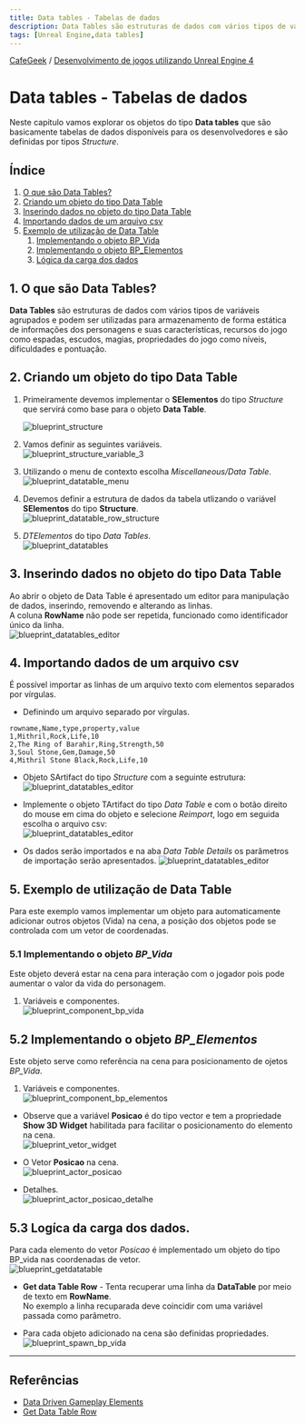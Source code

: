 ```yaml
---
title: Data tables - Tabelas de dados
description: Data Tables são estruturas de dados com vários tipos de variáveis agrupados e podem ser utilizadas para armazenamento de forma estática informações dos personagens e suas características, recursos do jogo como espadas, escudos, magias, propriedades do jogo como níveis, dificuldades e pontuação.
tags: [Unreal Engine,data tables]
---
```


[CafeGeek](http://CafeGeek.eti.br)  / [Desenvolvimento de jogos utilizando Unreal Engine 4](http://cafeGeek.eti.br/ue4_blueprint/index.html)

# Data tables - Tabelas de dados
Neste capitulo vamos explorar os objetos do tipo **Data tables** que são basicamente tabelas de dados disponíveis para os desenvolvedores e são definidas por tipos *Structure*.  

## Índice
1. [O que são Data Tables?](#1)
1. [Criando um objeto do tipo Data Table](#2)
1. [Inserindo dados no objeto do tipo Data Table](#3)
1. [Importando dados de um arquivo csv](#4)
1. [Exemplo de utilização de Data Table](#5)
    1. [Implementando o objeto BP_Vida](#5.1)
    1. [Implementando o objeto BP_Elementos](#5.2)
    1. [Lógica da carga dos dados](#5.3)

<a name="1"></a>
## 1. O que são Data Tables?
**Data Tables** são estruturas de dados com vários tipos de variáveis agrupados e podem ser utilizadas para armazenamento de forma estática de informações dos personagens e suas características, recursos do jogo como espadas, escudos, magias, propriedades do jogo como níveis, dificuldades e pontuação.

<a name="2"></a>
## 2. Criando um objeto do tipo Data Table
1. Primeiramente devemos implementar o **SElementos** do tipo *Structure* que servirá como base para o objeto **Data Table**.     

    ![blueprint_structure](imagens/estruturas/blueprint_structure.jpg)  
1. Vamos definir as seguintes variáveis.      
  ![blueprint_structure_variable_3](imagens/estruturas/blueprint_structure_variable_3.jpg)   
1. Utilizando o menu de contexto escolha *Miscellaneous/Data Table*.          
  ![blueprint_datatable_menu](imagens/estruturas/blueprint_datatable_menu.jpg)
1. Devemos definir a estrutura de dados da tabela utlizando o variável **SElementos** do tipo **Structure**.    
  ![blueprint_datatable_row_structure](imagens/estruturas/blueprint_datatable_row_structure.jpg)   
1. *DTElementos* do tipo *Data Tables*.   
  ![blueprint_datatables](imagens/estruturas/blueprint_datatables.jpg)

<a name="3"></a>
## 3. Inserindo dados no objeto do tipo Data Table
Ao abrir o objeto de Data Table é apresentado um editor para manipulação de dados, inserindo, removendo e alterando as linhas.  
A coluna **RowName** não pode ser repetida, funcionado como identificador único da linha.     
![blueprint_datatables_editor](imagens/estruturas/blueprint_datatables_editor.jpg)

<a name="4"></a>
## 4. Importando dados de um arquivo csv
É possível importar as linhas de um arquivo texto com elementos separados por vírgulas.

- Definindo um arquivo separado por vírgulas.
```csv
rowname,Name,type,property,value
1,Mithril,Rock,Life,10
2,The Ring of Barahir,Ring,Strength,50
3,Soul Stone,Gem,Damage,50
4,Mithril Stone Black,Rock,Life,10
```
- Objeto SArtifact do tipo *Structure* com a seguinte estrutura:
  ![blueprint_datatables_editor](imagens/estruturas/blueprint_datatables_artifact.jpg)

- Implemente o objeto TArtifact do tipo *Data Table* e com o botão direito do mouse em cima do objeto e selecione *Reimport*, logo em seguida escolha o arquivo csv:          
  ![blueprint_datatables_editor](imagens/estruturas/blueprint_datatables_import.jpg)

- Os dados serão importados e na aba *Data Table Details* os parâmetros de importação serão apresentados.
  ![blueprint_datatables_editor](imagens/estruturas/blueprint_datatables_details.jpg)

<a name="5"></a>
## 5. Exemplo de utilização de Data Table
Para este exemplo vamos implementar um objeto para automaticamente adicionar outros objetos (Vida) na cena, a posição dos objetos pode se controlada com um vetor de coordenadas.  

<a name="5.1"></a>
### 5.1 Implementando o objeto *BP_Vida*
Este objeto deverá estar na cena para interação com o jogador pois pode aumentar o valor da vida do personagem.
1. Variáveis e componentes.  
![blueprint_component_bp_vida](imagens/estruturas/blueprint_component_bp_vida.jpg)

<a name="5.2"></a>
## 5.2 Implementando o objeto *BP_Elementos*
Este objeto serve como referência na cena para posicionamento de ojetos *BP_Vida*.
1. Variáveis e componentes.   
![blueprint_component_bp_elementos](imagens/estruturas/blueprint_component_bp_elementos.jpg)

- Observe que a variável **Posicao** é do tipo vector e tem a propriedade **Show 3D Widget** habilitada para facilitar o posicionamento do elemento na cena.  
![blueprint_vetor_widget](imagens/estruturas/blueprint_vetor_widget.jpg)   
- O Vetor **Posicao** na cena.   
![blueprint_actor_posicao](imagens/estruturas/blueprint_actor_posicao.jpg)

- Detalhes.   
![blueprint_actor_posicao_detalhe](imagens/estruturas/blueprint_actor_posicao_detalhe.jpg)

<a name="4.3"></a>
## 5.3 Logíca da carga dos dados.
Para cada elemento do vetor *Posicao* é implementado um objeto do tipo BP_vida nas coordenadas de vetor.   
![blueprint_getdatatable](imagens/estruturas/blueprint_getdatatable.jpg)

- **Get data Table Row** - Tenta recuperar uma linha da **DataTable** por meio de texto em **RowName**.  
No exemplo a linha recuparada deve coincidir com uma variável passada como parâmetro.

- Para cada objeto adicionado na cena são definidas propriedades.    
![blueprint_spawn_bp_vida](imagens/estruturas/blueprint_spawn_bp_vida.jpg)

***
## Referências
- [Data Driven Gameplay Elements](https://docs.unrealengine.com/en-US/InteractiveExperiences/DataDriven/index.html)
- [Get Data Table Row](https://docs.unrealengine.com/en-US/BlueprintAPI/Utilities/GetDataTableRow/index.html)
